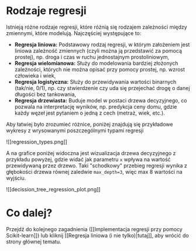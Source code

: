 # Rodzaje regresji

Istnieją różne rodzaje regresji, które różnią się rodzajem zależności między zmiennymi, które modelują. Najczęściej występujące to:

- **Regresja liniowa:** Podstawowy rodzaj regresji, w którym założeniem jest liniowa zależność zmiennych (czyli można ją przedstawić za pomocą prostej), np. droga i czas w ruchu jednostajnym prostoliniowym,
- **Regresja wielomianowa:** Służy do modelowania bardziej złożonych zależności, których nie można opisać przy pomocy prostej, np. wzrost człowieka i wiek,
- **Regresja logistyczna:** Służy do przewidywania wartości binarnych (tak/nie, 0/1), np. czy stwierdzenie czy uda się przejechać drogę o danej długości bez tankowania,
- **Regresja drzewiasta:** Buduje model w postaci drzewa decyzyjnego, co pozwala na interpretację wyników, np. predykcja ceny domu, gdzie każdy węzeł jest pytaniem o jedną z cech (metraż, wiek, etc.).

Aby łatwiej było zrozumieć różnice, poniżej znajdują się przykładowe wykresy z wrysowanymi poszczególnymi typami regresji

![[regression_types.png]]

A na grafice poniżej widoczna jest wizualizacja drzewa decyzyjnego z przykładu powyżej, gdzie widać jak parametru `x` wpływa na wartość przewidywaną przez drzewo. Taki "schodkowy" przebieg regresji wynika z głębokości drzewa równej zaledwie `max_depth=3`, więc max 8 wartości na wyjściu.

![[decission_tree_regression_plot.png]]

# Co dalej?

Przejdź do kolejnego zagadnienia ([[Implementacja regresji przy pomocy Scikit-learn]]) lub kliknij [[Regresja liniowa (i nie tylko)|tutaj]], aby wrócić do strony głównej tematu.